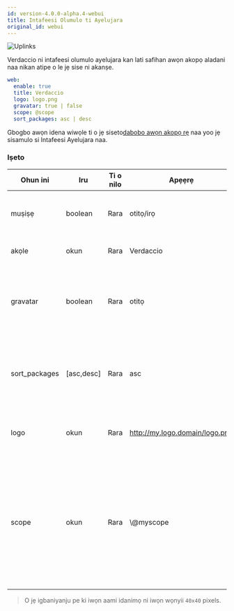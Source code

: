 ```yaml
---
id: version-4.0.0-alpha.4-webui
title: Intafeesi Olumulo ti Ayelujara
original_id: webui
---
```


![Uplinks](https://user-images.githubusercontent.com/558752/52916111-fa4ba980-32db-11e9-8a64-f4e06eb920b3.png)

Verdaccio ni intafeesi olumulo ayelujara kan lati safihan awọn akopọ aladani naa nikan atipe o le jẹ sise ni akanṣe.

```yaml
web:
  enable: true
  title: Verdaccio
  logo: logo.png
  gravatar: true | false
  scope: @scope
  sort_packages: asc | desc
```

Gbogbo awọn idena wiwọle ti o jẹ siseto[dabobo awọn akopọ rẹ](protect-your-dependencies.md) naa yoo jẹ sisamulo si Intafeesi Ayelujara naa.

### Iṣeto

| Ohun ini      | Iru        | Ti o nilo | Apẹẹrẹ                         | Atilẹyin | Apejuwe                                                                                                                                              |
| ------------- | ---------- | --------- | ------------------------------ | -------- | ---------------------------------------------------------------------------------------------------------------------------------------------------- |
| muṣiṣẹ        | boolean    | Rara      | otitọ/irọ                      | gbogbo   | gba lati ṣafihan intafeesi ayelujara naa                                                                                                             |
| akọle         | okun       | Rara      | Verdaccio                      | gbogbo   | Apejuwe akọle akori HTML                                                                                                                             |
| gravatar      | boolean    | Rara      | otitọ                          | `>v4` | Gravatars yoo jẹ pipilẹṣẹ labẹ ibori ti o ba jẹ pe ohun-ini yii wa ni imusisẹ                                                                        |
| sort_packages | [asc,desc] | Rara      | asc                            | `>v4` | Gravatars yoo jẹ pipilẹṣẹ labẹ ibori ti o ba jẹ pe ohun-ini yii wa ni imusisẹ                                                                        |
| logo          | okun       | Rara      | http://my.logo.domain/logo.png | gbogbo   | uRI kan nibi ti aami idanimọ wa (akọle aami idanimọ)                                                                                                 |
| scope         | okun       | Rara      | \\@myscope                   | gbogbo   | If you're using this registry for a specific module scope, specify that scope to set it in the webui instructions header (note: escape @ with \\@) |

> O jẹ igbaniyanju pe ki iwọn aami idanimọ ni iwọn wọnyii `40x40` pixels.